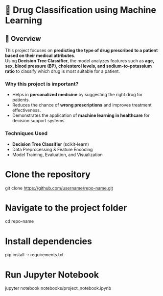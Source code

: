 # 💊 Drug Classification using Machine Learning

## 📌 Overview
This project focuses on **predicting the type of drug prescribed to a patient based on their medical attributes**.  
Using **Decision Tree Classifier**, the model analyzes features such as **age, sex, blood pressure (BP), cholesterol levels, and sodium-to-potassium ratio** to classify which drug is most suitable for a patient.  

### Why this project is important?
- Helps in **personalized medicine** by suggesting the right drug for patients.  
- Reduces the chance of **wrong prescriptions** and improves treatment effectiveness.  
- Demonstrates the application of **machine learning in healthcare** for decision support systems.  

### Techniques Used
- **Decision Tree Classifier** (scikit-learn)  
- Data Preprocessing & Feature Encoding  
- Model Training, Evaluation, and Visualization  

# Clone the repository
git clone https://github.com/username/repo-name.git

# Navigate to the project folder
cd repo-name

# Install dependencies
pip install -r requirements.txt

# Run Jupyter Notebook
jupyter notebook notebooks/project_notebook.ipynb
